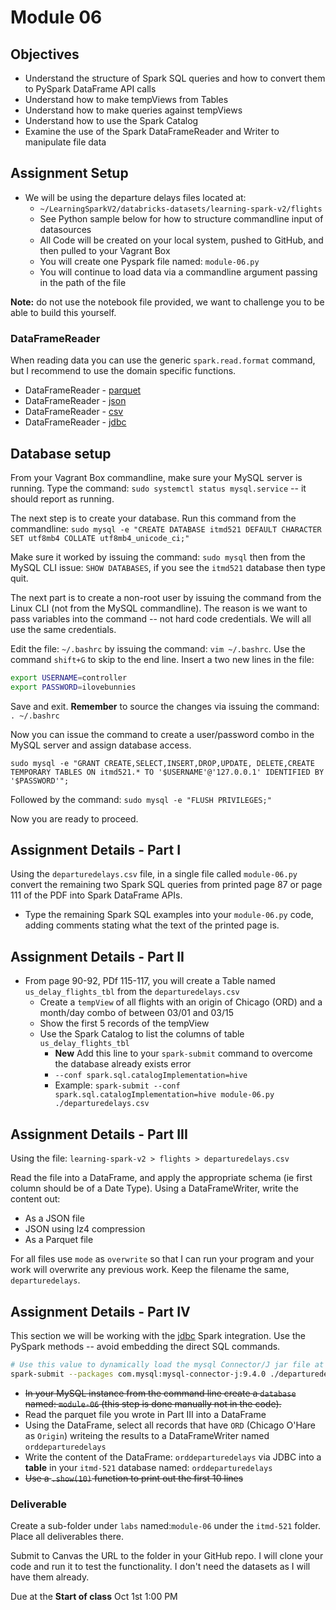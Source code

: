 # Module 06

## Objectives

- Understand the structure of Spark SQL queries and how to convert them to PySpark DataFrame API calls
- Understand how to make tempViews from Tables
- Understand how to make queries against tempViews
- Understand how to use the Spark Catalog
- Examine the use of the Spark DataFrameReader and Writer to manipulate file data

## Assignment Setup

- We will be using the departure delays files located at:
  - `~/LearningSparkV2/databricks-datasets/learning-spark-v2/flights`
  - See Python sample below for how to structure commandline input of datasources
  - All Code will be created on your local system, pushed to GitHub, and then pulled to your Vagrant Box
  - You will create one Pyspark file named: `module-06.py`
  - You will continue to load data via a commandline argument passing in the path of the file

**Note:** do not use the notebook file provided, we want to challenge you to be able to build this yourself.

### DataFrameReader

When reading data you can use the generic `spark.read.format` command, but I recommend to use the domain specific functions.

* DataFrameReader - [parquet](https://spark.apache.org/docs/3.5.6/api/python/reference/pyspark.sql/api/pyspark.sql.DataFrameReader.parquet.html#pyspark.sql.DataFrameReader.parquet "webpage for pyspark api parquet")
* DataFrameReader - [json](https://spark.apache.org/docs/3.5.6/api/python/reference/pyspark.sql/api/pyspark.sql.DataFrameReader.json.html#pyspark.sql.DataFrameReader.json "webpage for pyspark api json")
* DataFrameReader - [csv](https://spark.apache.org/docs/3.5.6/api/python/reference/pyspark.sql/api/pyspark.sql.DataFrameReader.csv.html#pyspark.sql.DataFrameReader.csv "webpage for CSV DataFrameReader")
* DataFrameReader - [jdbc](https://spark.apache.org/docs/3.5.6/api/python/reference/pyspark.sql/api/pyspark.sql.DataFrameReader.jdbc.html#pyspark.sql.DataFrameReader.jdbc "webpage JDBC DataFrameReader")

## Database setup

From your Vagrant Box commandline, make sure your MySQL server is running. Type the command: `sudo systemctl status mysql.service` -- it should report as running.

The next step is to create your database. Run this command from the commandline: `sudo mysql -e "CREATE DATABASE itmd521 DEFAULT CHARACTER SET utf8mb4 COLLATE utf8mb4_unicode_ci;"`

Make sure it worked by issuing the command: `sudo mysql`  then from the MySQL CLI issue: `SHOW DATABASES`, if you see the `itmd521` database then type quit.

The next part is to create a non-root user by issuing the command from the Linux CLI (not from the MySQL commandline). The reason is we want to pass variables into the command -- not hard code credentials. We will all use the same credentials.

Edit the file: `~/.bashrc` by issuing the command: `vim ~/.bashrc`.  Use the command `shift+G` to skip to the end line. Insert a two new lines in the file:

```bash
export USERNAME=controller
export PASSWORD=ilovebunnies
```

Save and exit. **Remember** to source the changes via issuing the command: `. ~/.bashrc`

Now you can issue the command to create a user/password combo in the MySQL server and assign database access.

`sudo mysql -e "GRANT CREATE,SELECT,INSERT,DROP,UPDATE, DELETE,CREATE TEMPORARY TABLES ON itmd521.* TO '$USERNAME'@'127.0.0.1' IDENTIFIED BY '$PASSWORD'";`

Followed by the command: `sudo mysql -e "FLUSH PRIVILEGES;"`

Now you are ready to proceed.

## Assignment Details - Part I

Using the `departuredelays.csv` file, in a single file called `module-06.py` convert the remaining two Spark SQL queries from printed page 87 or page 111 of the PDF into Spark DataFrame APIs.

- Type the remaining Spark SQL examples into your `module-06.py` code, adding comments stating what the text of the printed page is.

## Assignment Details - Part II

- From page 90-92, PDf 115-117, you will create a Table named `us_delay_flights_tbl` from the `departuredelays.csv`
  - Create a `tempView` of all flights with an origin of Chicago (ORD) and a month/day combo of between 03/01 and 03/15
  - Show the first 5 records of the tempView
  - Use the Spark Catalog to list the columns of table `us_delay_flights_tbl`
    - **New** Add this line to your `spark-submit` command to overcome the database already exists error
    - `--conf spark.sql.catalogImplementation=hive`
    - Example: `spark-submit --conf spark.sql.catalogImplementation=hive module-06.py ./departuredelays.csv`

## Assignment Details - Part III

Using the file: `learning-spark-v2 > flights > departuredelays.csv`

Read the file into a DataFrame, and apply the appropriate schema (ie first column should be of a Date Type). Using a DataFrameWriter, write the content out:

* As a JSON file 
* JSON using lz4 compression
* As a Parquet file

For all files use `mode` as `overwrite` so that I can run your program and your work will overwrite any previous work. Keep the filename the same, `departuredelays`.

## Assignment Details - Part IV

This section we will be working with the [jdbc](https://spark.apache.org/docs/3.5.6/api/python/reference/pyspark.sql/api/pyspark.sql.DataFrameReader.jdbc.html#pyspark.sql.DataFrameReader.jdbc "webpage JDBC DataFrameReader") Spark integration. Use the PySpark methods -- avoid embedding the direct SQL commands.

```bash
# Use this value to dynamically load the mysql Connector/J jar file at run time
spark-submit --packages com.mysql:mysql-connector-j:9.4.0 ./departuredelays.json
```

* ~~In your MySQL instance from the command line create a `database` named: `module-06` (this step is done manually not in the code).~~
* Read the parquet file you wrote in Part III into a DataFrame 
* Using the DataFrame, select all records that have `ORD` (Chicago O'Hare as `Origin`) writeing the results to a DataFrameWriter named `orddeparturedelays`
* Write the content of the DataFrame: `orddeparturedelays` via JDBC into a **table** in your `itmd-521` database named: `orddeparturedelays` 
* ~~Use a `.show(10)` function to print out the first 10 lines~~

### Deliverable

Create a sub-folder under `labs` named:`module-06` under the `itmd-521` folder. Place all deliverables there.

Submit to Canvas the URL to the folder in your GitHub repo. I will clone your code and run it to test the functionality. I don't need the datasets as I will have them already.

Due at the **Start of class** Oct 1st 1:00 PM
